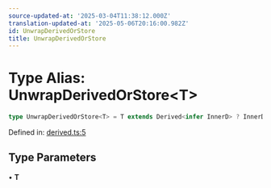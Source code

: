 ```yaml
---
source-updated-at: '2025-03-04T11:38:12.000Z'
translation-updated-at: '2025-05-06T20:16:00.982Z'
id: UnwrapDerivedOrStore
title: UnwrapDerivedOrStore
---
```


<!-- DO NOT EDIT: this page is autogenerated from the type comments -->

# Type Alias: UnwrapDerivedOrStore\<T\>

```ts
type UnwrapDerivedOrStore<T> = T extends Derived<infer InnerD> ? InnerD : T extends Store<infer InnerS> ? InnerS : never;
```

Defined in: [derived.ts:5](https://github.com/TanStack/store/blob/main/packages/store/src/derived.ts#L5)

## Type Parameters

• **T**
